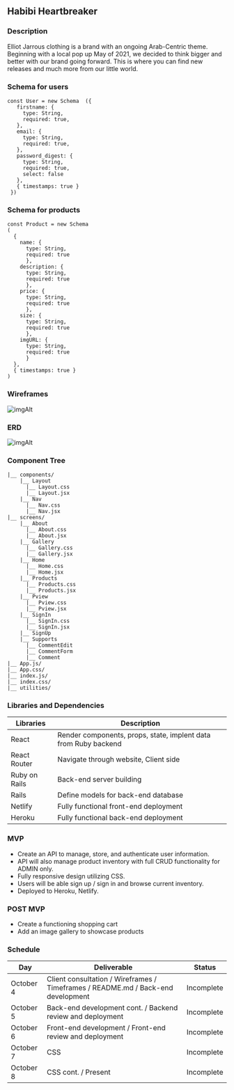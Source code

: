 ## Habibi Heartbreaker


### Description

Elliot Jarrous clothing is a brand with an ongoing Arab-Centric theme. Beginning with a local pop up May of 2021, we decided to think bigger and better with our brand going forward. This is where you can find new releases and much more from our little world. 


### Schema for users

```
const User = new Schema  ({
   firstname: {
     type: String,
     required: true,
   },
   email: {
     type: String,
     required: true,
   },
   password_digest: {
     type: String,
     required: true,
     select: false
   },
   { timestamps: true }
 })

```


### Schema for products

```
const Product = new Schema
(
  {
    name: { 
      type: String, 
      required: true 
      },
    description: { 
      type: String, 
      required: true 
      },
    price: { 
      type: String, 
      required: true 
      },
    size: { 
      type: String, 
      required: true  
      },
    imgURL: { 
      type: String, 
      required: true 
      }
  },
  { timestamps: true }
)
```


### Wireframes
![imgAlt](https://i.imgur.com/kgBBxDd.png)



### ERD
![imgAlt](https://i.imgur.com/S4ABas8.png)



### Component Tree
```
|__ components/
    |__ Layout
      |__ Layout.css
      |__ Layout.jsx
    |__ Nav
      |__ Nav.css
      |__ Nav.jsx
|__ screens/
    |__ About
      |__ About.css
      |__ About.jsx
    |__ Gallery
      |__ Gallery.css
      |__ Gallery.jsx
    |__ Home
      |__ Home.css
      |__ Home.jsx
    |__ Products
      |__ Products.css
      |__ Products.jsx
    |__ Pview
      |__ Pview.css
      |__ Pview.jsx
    |__ SignIn
      |__ SignIn.css
      |__ SignIn.jsx
    |__ SignUp
    |__ Supports
      |__ CommentEdit
      |__ CommentForm
      |__ Comment
|__ App.js/
|__ App.css/
|__ index.js/
|__ index.css/
|__ utilities/
```


### Libraries and Dependencies 
| Libraries | Description                                                 | 
| -------- | -------------------------------------------------------------| 
| React | Render components, props, state, implent data from Ruby backend | 
| React Router | Navigate through website, Client side                    | 
| Ruby on Rails | Back-end server building                                | 
| Rails | Define models for back-end database                             | 
| Netlify | Fully functional front-end deployment                         | 
| Heroku | Fully functional back-end deployment                           | 


### MVP
- Create an API to manage, store, and authenticate user information.  
- API will also manage product inventory with full CRUD functionality for ADMIN only.
- Fully responsive design utilizing CSS.
- Users will be able sign up / sign in and browse current inventory.
- Deployed to Heroku, Netlify.


### POST MVP
- Create a functioning shopping cart
- Add an image gallery to showcase products


### Schedule 
| Day      | Deliverable                                                 | Status     |
| -------- | ----------------------------------------------------------- | ---------- |
| October 4 | Client consultation / Wireframes / Timeframes / README.md / Back-end development| Incomplete |
| October 5 | Back-end development cont. / Backend review and deployment                      | Incomplete |
| October 6 | Front-end development / Front-end review and deployment                         | Incomplete |
| October 7 | CSS                                                                             | Incomplete |
| October 8 | CSS cont. / Present                                                             | Incomplete |
